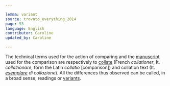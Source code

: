 ```yaml
---

lemma: variant
source: trovato_everything_2014
page: 53
language: English
contributor: Caroline
updated_by: Caroline

---
```


The technical terms used for the action of comparing and the [manuscript](manuscript.html) used for the comparison are respectively to [collate](collation.html) (French _collationer_, It. _collazionare_, form the Latin _collatio_ [comparison]) and collation text (It. _[esemplare](exemplar.html) di collazione_). All the differences thus observed can be called, in a broad sense, readings or [variants](variant.html).
